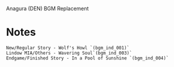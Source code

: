 Anagura (DEN) BGM Replacement

# Notes
    New/Regular Story - Wolf's Howl `(bgm_ind_001)`
    Lindow MIA/Others - Wavering Soul`(bgm_ind_003)`
    Endgame/Finished Story - In a Pool of Sunshine `(bgm_ind_004)`
